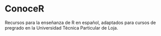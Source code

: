 # ConoceR
Recursos para la enseñanza de R en español, adaptados para cursos de pregrado en la Universidad Técnica Particular de Loja.
